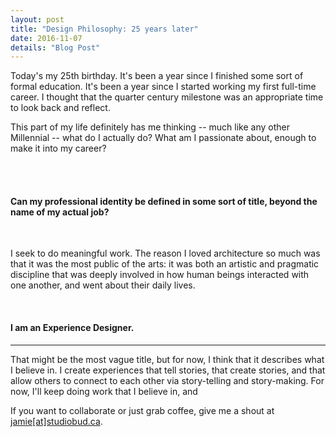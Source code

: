 ```yaml
---
layout: post
title: "Design Philosophy: 25 years later"
date: 2016-11-07
details: "Blog Post"
---
```


Today's my 25th birthday. It's been a year since I finished some sort of formal education. It's been a year since I started working my first full-time career. I thought that the quarter century milestone was an appropriate time to look back and reflect.

This part of my life definitely has me thinking -- much like any other Millennial -- what do I actually do? What am I passionate about, enough to make it into my career? 

<br><br>
<h4 class="article-subheading">Can my professional identity be defined in some sort of title, beyond the name of my actual job?</h4>
<br>

I seek to do meaningful work. The reason I loved architecture so much was that it was the most public of the arts: it was both an artistic and pragmatic discipline that was deeply involved in how human beings interacted with one another, and went about their daily lives. 

<br>
<h4 class="article-subheading">I am an Experience Designer.</h4>
<hr class="xs-thick-hr" align="left">

That might be the most vague title, but for now, I think that it describes what I believe in. I create experiences that tell stories, that create stories, and that allow others to connect to each other via story-telling and story-making. For now, I'll keep doing work that I believe in, and 

If you want to collaborate or just grab coffee, give me a shout at <a href="mailto:jamie@studiobud.ca?Subject=Hello!" target="_top">jamie[at]studiobud.ca</a>. 

